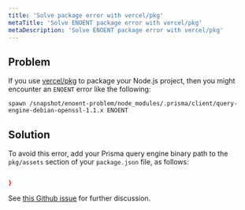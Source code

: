 ```yaml
---
title: 'Solve package error with vercel/pkg'
metaTitle: 'Solve ENOENT package error with vercel/pkg'
metaDescription: 'Solve ENOENT package error with vercel/pkg'
---
```


## Problem

If you use [vercel/pkg](https://github.com/vercel/pkg) to package your Node.js project, then you might encounter an `ENOENT` error like the following:

```
spawn /snapshot/enoent-problem/node_modules/.prisma/client/query-engine-debian-openssl-1.1.x ENOENT
```

## Solution

To avoid this error, add your Prisma query engine binary path to the `pkg/assets` section of your `package.json` file, as follows:

```json file=package.json copy

}
```

See [this Github issue](https://github.com/prisma/prisma/issues/8449) for further discussion.
